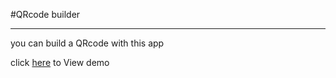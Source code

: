 #QRcode builder
___

you can build a QRcode with this app


click [here](https://mahdiabqari.github.io/QR-code-builder/) to View demo